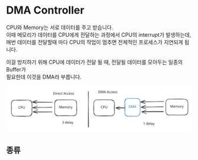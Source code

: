 # DMA Controller

CPU와 Memory는 서로 데이터를 주고 받습니다.\
이때 메모리가 데이터를 CPU에게 전달하는 과정에서 CPU의 interrupt가 발생하는데,\
매번 데이터를 전달할때 마다 CPU의 작업이 멈추면 전체적인 프로세스가 지연되게 됩니다.

이걸 방지하기 위해 CPU에 데이터가 전달 될 때, 전달될 데이터를 모아두는 일종의 Buffer가\
필요한데 이것을 DMA라 부릅니다.

<img src="../../.gitbook/assets/file.excalidraw (34) (1).svg" alt="" class="gitbook-drawing">

## 종류


